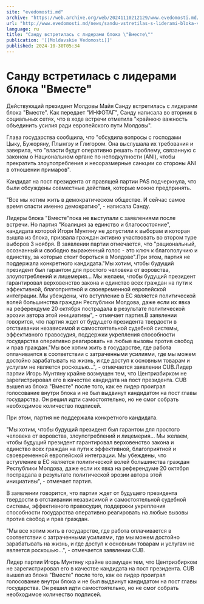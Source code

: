 ```yaml
---
site: "evedomosti.md"
archive: "https://web.archive.org/web/20241110212129/www.evedomosti.md/news/sandu-vstretilas-s-liderami-bloka-vmeste"
url: "http://www.evedomosti.md/news/sandu-vstretilas-s-liderami-bloka-vmeste"
language: ru
title: "Санду встретилась с лидерами блока \"Вместе\""
publication: '[[Moldavskie Vedomosti]]'
published: 2024-10-30T05:34
---
```


# Санду встретилась с лидерами блока "Вместе"

Действующий президент Молдовы Майя Санду встретилась с лидерами блока "Вместе". Как передает "ИНФОТАГ", Санду написала во вторник в социальных сетях, что в ходе встречи отметила "крайнюю важность объединить усилия ради европейского пути Молдовы".

Глава государства сообщила, что "обсудила вопросы с господами Цыку, Бужоряну, Плынгэу и Глигором. Она выслушала их требования и заверила, что "власти будут оперативно решать проблему, связанную с законом о Национальном органе по неподкупности (ANI), чтобы прекратить злоупотребления и несоразмерные санкции со стороны ANI в отношении примаров".

Кандидат на пост президента от правящей партии PAS подчеркнула, что были обсуждены совместные действия, которые можно предпринять.

"Все мы хотим жить в демократическом обществе. И сейчас самое время спасти именно демократию", - написала Санду.

Лидеры блока "Вместе"пока не выступали с заявлениями после встречи. Но партия "Коалиция за единство и благосостояние", кандидата которой Игоря Мунтяну не допустили к выборам и которая вышла из блока, призвала граждан активно участвовать во втором туре выборов 3 ноября. В заявлении партии отмечается, что "рациональный, осознанный и свободно выраженный голос - это ключ к благополучию и единству, за которые стоит бороться в Молдове".При этом, партия не поддержала конкретного кандидата."Мы хотим, чтобы будущий президент был гарантом для простого человека от воровства, злоупотреблений и лицемерия... Мы желаем, чтобы будущий президент гарантировал верховенство закона и единство всех граждан на пути к эффективной, благоприятной и своевременной европейской интеграции. Мы убеждены, что вступление в ЕС является политической волей большинства граждан Республики Молдова, даже если их явка на референдуме 20 октября пострадала в результате политической эрозии автора этой инициативы", - отмечает партия.В заявлении говорится, что партия ждет от будущего президента твердости в отстаивании независимой и самостоятельной судебной системы, эффективного правосудия, поддержки укрепления способности государства оперативно реагировать на любые вызовы против свобод и прав граждан."Мы все хотим жить в государстве, где работа оплачивается в соответствии с затраченными усилиями, где мы можем достойно зарабатывать на жизнь, и где доступ к основным товарам и услугам не является роскошью...", - отмечается заявлении CUB.Лидер партии Игорь Мунтяну крайне возмущен тем, что Центризбирком не зарегистрировал его в качестве кандидата на пост президента. CUB вышел из блока "Вместе" после того, как ее лидер проиграл голосование внутри блока и не был выдвинут кандидатом на пост главы государства. Он решил идти самостоятельно, но не смог собрать необходимое количество подписей.

При этом, партия не поддержала конкретного кандидата.

"Мы хотим, чтобы будущий президент был гарантом для простого человека от воровства, злоупотреблений и лицемерия... Мы желаем, чтобы будущий президент гарантировал верховенство закона и единство всех граждан на пути к эффективной, благоприятной и своевременной европейской интеграции. Мы убеждены, что вступление в ЕС является политической волей большинства граждан Республики Молдова, даже если их явка на референдуме 20 октября пострадала в результате политической эрозии автора этой инициативы", - отмечает партия.

В заявлении говорится, что партия ждет от будущего президента твердости в отстаивании независимой и самостоятельной судебной системы, эффективного правосудия, поддержки укрепления способности государства оперативно реагировать на любые вызовы против свобод и прав граждан.

"Мы все хотим жить в государстве, где работа оплачивается в соответствии с затраченными усилиями, где мы можем достойно зарабатывать на жизнь, и где доступ к основным товарам и услугам не является роскошью...", - отмечается заявлении CUB.

Лидер партии Игорь Мунтяну крайне возмущен тем, что Центризбирком не зарегистрировал его в качестве кандидата на пост президента. CUB вышел из блока "Вместе" после того, как ее лидер проиграл голосование внутри блока и не был выдвинут кандидатом на пост главы государства. Он решил идти самостоятельно, но не смог собрать необходимое количество подписей.